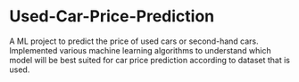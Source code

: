 # Used-Car-Price-Prediction
A ML project to predict the price of used cars or second-hand cars. Implemented various machine learning algorithms to understand which model will be best suited for car price prediction according to dataset that is used.
